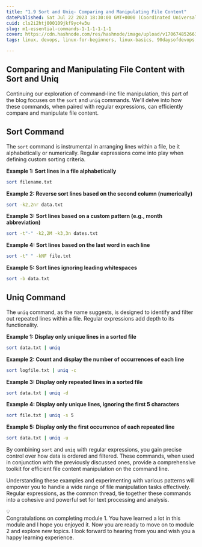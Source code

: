 ```yaml
---
title: "1.9 Sort and Uniq- Comparing and Manipulating File Content"
datePublished: Sat Jul 22 2023 18:30:00 GMT+0000 (Coordinated Universal Time)
cuid: cls2i2htj000109jkf9yc4w3u
slug: m1-essential-commands-1-1-1-1-1-1
cover: https://cdn.hashnode.com/res/hashnode/image/upload/v1706748526638/21cc85d7-ab50-457e-b6bd-08d909fdf7be.png
tags: linux, devops, linux-for-beginners, linux-basics, 90daysofdevops, trainwithshubham

---
```


## Comparing and Manipulating File Content with Sort and Uniq

Continuing our exploration of command-line file manipulation, this part of the blog focuses on the `sort` and `uniq` commands. We'll delve into how these commands, when paired with regular expressions, can efficiently compare and manipulate file content.

## Sort Command

The `sort` command is instrumental in arranging lines within a file, be it alphabetically or numerically. Regular expressions come into play when defining custom sorting criteria.

**Example 1: Sort lines in a file alphabetically**

```bash
sort filename.txt
```

**Example 2: Reverse sort lines based on the second column (numerically)**

```bash
sort -k2,2nr data.txt
```

**Example 3: Sort lines based on a custom pattern (e.g., month abbreviation)**

```bash
sort -t"-" -k2,2M -k3,3n dates.txt
```

**Example 4: Sort lines based on the last word in each line**

```bash
sort -t" " -kNF file.txt
```

**Example 5: Sort lines ignoring leading whitespaces**

```bash
sort -b data.txt
```

## Uniq Command

The `uniq` command, as the name suggests, is designed to identify and filter out repeated lines within a file. Regular expressions add depth to its functionality.

**Example 1: Display only unique lines in a sorted file**

```bash
sort data.txt | uniq
```

**Example 2: Count and display the number of occurrences of each line**

```bash
sort logfile.txt | uniq -c
```

**Example 3: Display only repeated lines in a sorted file**

```bash
sort data.txt | uniq -d
```

**Example 4: Display only unique lines, ignoring the first 5 characters**

```bash
sort file.txt | uniq -s 5
```

**Example 5: Display only the first occurrence of each repeated line**

```bash
sort data.txt | uniq -u
```

By combining `sort` and `uniq` with regular expressions, you gain precise control over how data is ordered and filtered. These commands, when used in conjunction with the previously discussed ones, provide a comprehensive toolkit for efficient file content manipulation on the command line.

Understanding these examples and experimenting with various patterns will empower you to handle a wide range of file manipulation tasks effectively. Regular expressions, as the common thread, tie together these commands into a cohesive and powerful set for text processing and analysis.

<div data-node-type="callout">
<div data-node-type="callout-emoji">💡</div>
<div data-node-type="callout-text">Congratulations on completing module 1. You have learned a lot in this module and I hope you enjoyed it. Now you are ready to move on to module 2 and explore new topics. I look forward to hearing from you and wish you a happy learning experience.</div>
</div>